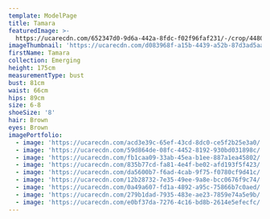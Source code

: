 ```yaml
---
template: ModelPage
title: Tamara
featuredImage: >-
  https://ucarecdn.com/652347d0-9d6a-442a-8fdc-f02f96faf231/-/crop/4480x2875/0,0/-/preview/
imageThumbnail: 'https://ucarecdn.com/d083968f-a15b-4439-a52b-87d3ad5aa3b6/'
firstName: Tamara
collection: Emerging
height: 175cm
measurementType: bust
bust: 81cm
waist: 66cm
hips: 89cm
size: 6-8
shoeSize: '8'
hair: Brown
eyes: Brown
imagePortfolio:
  - image: 'https://ucarecdn.com/acd3e39c-65ef-43cd-8dc0-ce5f2b25e3a0/'
  - image: 'https://ucarecdn.com/59d864de-08fc-4452-8192-930bd031898c/'
  - image: 'https://ucarecdn.com/fb1caa09-33ab-45ea-b1ee-887a1ea45802/'
  - image: 'https://ucarecdn.com/835b77cd-fa81-4e4f-be02-afd193f5f423/'
  - image: 'https://ucarecdn.com/da5600b7-f6ad-4cab-9f75-f0780cf9d41c/'
  - image: 'https://ucarecdn.com/12b28732-7e35-49ee-9a8e-bcc0676f9c74/'
  - image: 'https://ucarecdn.com/0a49a607-fd1a-4892-a95c-75866b7c0aed/'
  - image: 'https://ucarecdn.com/279b1dad-7935-483e-ae23-7859e74a5e9b/'
  - image: 'https://ucarecdn.com/e0bf37da-7276-4c16-bd8b-2614e5efecfc/'
---
```


